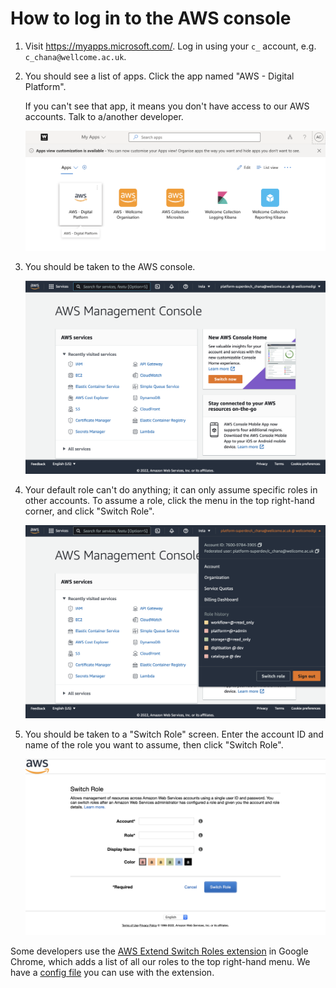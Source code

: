 # How to log in to the AWS console

1.  Visit <https://myapps.microsoft.com/>.
    Log in using your `c_` account, e.g. `c_chana@wellcome.ac.uk`.

2.  You should see a list of apps.
    Click the app named "AWS - Digital Platform".

    If you can't see that app, it means you don't have access to our AWS accounts.
    Talk to a/another developer.

    <img src="./wellcomecloud-screenshot.png" alt="A panel of five app icons arranged in a grid. The leftmost icon is the AWS logo with the label 'AWS - Digital Platform'; it's highlighted with a grey border.">

3.  You should be taken to the AWS console.

    <img src="./aws-console.png" alt="Screenshot of the AWS Management Console homepage. There's a top menu bar, a list of services, and a footer.">

4.  Your default role can't do anything; it can only assume specific roles in other accounts.
    To assume a role, click the menu in the top right-hand corner, and click "Switch Role".

    <img src="./assume-role-menu.png" alt="The same homepage as previously, but now with a dropdown menu coming from the top right-hand corner. At the bottom are two buttons: 'Switch role' and 'Sign out'.">

5.  You should be taken to a "Switch Role" screen.
    Enter the account ID and name of the role you want to assume, then click "Switch Role".

    <img src="./assume-role-switcher.png" alt="A 'Switch Role' form with three fields: Account, Role, and Display Name. There's also a colour picker and a 'Switch Role' button.">

Some developers use the [AWS Extend Switch Roles extension][ext] in Google Chrome, which adds a list of all our roles to the top right-hand menu.
We have a [config file] you can use with the extension.

[ext]: https://chrome.google.com/webstore/detail/aws-extend-switch-roles/jpmkfafbacpgapdghgdpembnojdlgkdl
[config file]: https://github.com/wellcomecollection/aws-account-infrastructure/blob/main/accounts/chrome_extension_config.ini
